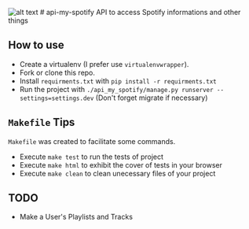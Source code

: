 ![alt text](https://play.spotify.edgekey.net/site/19b6d34/images/favicon.png "Spotify") # api-my-spotify
API to access Spotify informations and other things

## How to use
* Create a virtualenv (I prefer use ``virtualenvwrapper``).
* Fork or clone this repo.
* Install ``requirments.txt`` with ``pip install -r requirments.txt``
* Run the project with ``./api_my_spotify/manage.py runserver --settings=settings.dev`` (Don't forget migrate if necessary)

## ``Makefile`` Tips
``Makefile`` was created to facilitate some commands.
* Execute ``make test`` to run the tests of project
* Execute ``make html`` to exhibit the cover of tests in your browser
* Execute ``make clean`` to clean unecessary files of your project

## TODO
* Make a User's Playlists and Tracks
